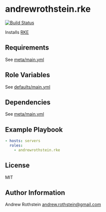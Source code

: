 andrewrothstein.rke
=========
[![Build Status](https://travis-ci.org/andrewrothstein/ansible-rke.svg?branch=master)](https://travis-ci.org/andrewrothstein/ansible-rke)

Installs [RKE](https://github.com/rancher/rke)

Requirements
------------

See [meta/main.yml](meta/main.yml)

Role Variables
--------------

See [defaults/main.yml](defaults/main.yml)

Dependencies
------------

See [meta/main.yml](meta/main.yml)

Example Playbook
----------------

```yml
- hosts: servers
  roles:
    - andrewrothstein.rke
```

License
-------

MIT

Author Information
------------------

Andrew Rothstein <andrew.rothstein@gmail.com>
